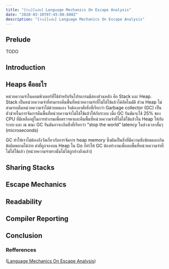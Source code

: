 ```yaml
---
title: "[ร่าง][แปล] Language Mechanics On Escape Analysis"
date: "2020-03-10T07:45:00.000Z"
description: "[ร่าง][แปล] Language Mechanics On Escape Analysis"
---
```


## Prelude
 TODO 

## Introduction

## Heaps คืออะไร
หน่วยความจำในคอมพิวเตอร์ที่ใช้สำหรับรันโปรแกรมมีสองส่วนหลัก คือ Stack และ Heap.
Stack เป็นหน่วยความจำที่สามารถคืนพื้นที่หน่วยความจำที่ไม่ได้ใช้แล้วได้อัตโนมัติ
ส่วน Heap ไม่สามารถคืนหน่วยความจำได้ด้วยตนเอง จึงต้องอาศัยสิ่งที่เรียกว่า Garbage collector (GC)
เป็นตัวช่วยในการจัดการคืนพื้นที่หน่วยความจำไม่ได้ใช้แล้วให้กับระบบ
เมื่อ GC รันมันจะไช้ 25% ของ CPU ที่มีเหลืออยู่ในการทำงานเพื่อตรวจหาและคืนพื้นที่หน่วยความจำที่ไม่ได้ใช้แล้วใน Heap ให้กับระบบ
และ ณ ขณะ GC รันมันอาจะเกิดสิ่งที่เรียกว่า "stop the world" latency ในช่วงเวลาสั้นๆ (microseconds)

GC ทำให้เราไม่ต้องกังวัลเกี่ยวกับการจัดการ heap memory ซึ่งมันเป็นสิ่งที่มีความซับซ้อนและเกิดข้อผิดพลาดได้ง่าย
ค่าที่ถูกจองบน Heap ใน Go ก็ทำให้ GC ต้องทำงานเพื่อลบพื้นที่หน่วยความจำที่ไม่ได้ใช้แล้ว (หน่วยความจำตรงนั้นไม่ได้ถูกอ้างถึงแล้ว)

## Sharing Stacks

## Escape Mechanics

## Readability

## Compiler Reporting

## Conclusion


### Refferences
([Language Mechanics On Escape Analysis](https://www.ardanlabs.com/blog/2017/05/language-mechanics-on-escape-analysis.html))